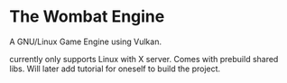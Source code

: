 # The Wombat Engine

A GNU/Linux Game Engine using Vulkan.

currently only supports Linux with X server.
Comes with prebuild shared libs. Will later add tutorial for oneself to build the project.
